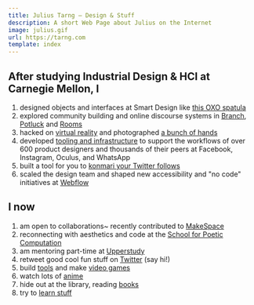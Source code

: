 ```yaml
---
title: Julius Tarng — Design & Stuff
description: A short Web Page about Julius on the Internet
image: julius.gif
url: https://tarng.com
template: index
---
```


## After studying Industrial Design & HCI at Carnegie Mellon, I

1. designed objects and interfaces at Smart Design like [this OXO spatula](https://www.amazon.com/gp/product/B00A2KD8LQ)
1. explored community building and online discourse systems in [Branch](https://www.theverge.com/2012/10/15/3490670/branch-redesign), [Potluck](https://www.theverge.com/2013/11/21/5129772/potluck-2-messaging-app-for-the-news) and [Rooms](https://newsroom.fb.com/news/2014/10/introducing-rooms/)
1. hacked on [virtual reality](https://medium.com/facebook-design/a-month-designing-in-vr-62474aef1f1c) and photographed [a bunch of hands](https://medium.com/facebook-design/photographing-diverse-hands-at-facebook-3229ea76f94)
1. developed [tooling and infrastructure](https://twitter.com/tarngerine/status/1108038641819893760) to support the workflows of over 600 product designers and thousands of their peers at Facebook, Instagram, Oculus, and WhatsApp
1. built a tool for you to [konmari your Twitter follows](https://www.theverge.com/2019/2/5/18212228/twitter-tokimeki-spark-joy-marie-kondo-konmari)
1. scaled the design team and shaped new accessibility and "no code" initiatives at [Webflow](https://webflow.com)

## I now
1. am open to collaborations~ recently contributed to [MakeSpace](https://make.space.fun)
1. reconnecting with aesthetics and code at the [School for Poetic Computation](https://sfpc.io)
1. am mentoring part-time at [Upperstudy](https://upperstudy.com)
1. retweet good cool fun stuff on [Twitter](https://twitter.com/tarngerine) (say hi!)
1. build [tools](https://github.com/tarngerine) and make [video games](https://tarngerine.itch.io)
1. watch lots of [anime](https://myanimelist.net/profile/tarngerine/)
1. hide out at the library, reading [books](http://goodreads.com/tarngerine)
1. try to [learn stuff](notes.html)
